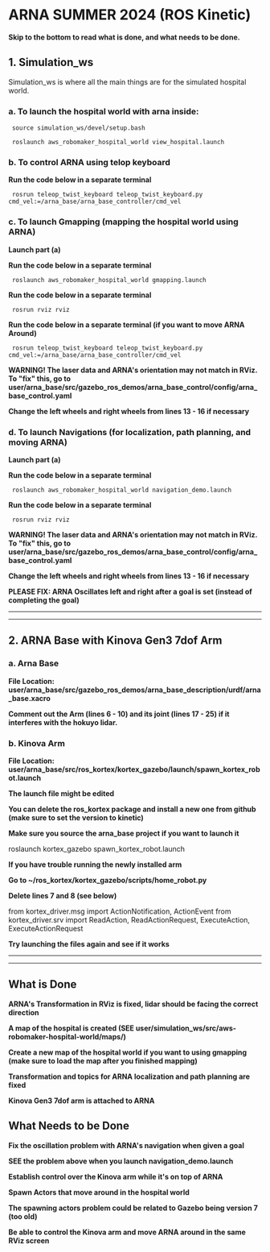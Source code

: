 <h1>ARNA SUMMER 2024 (ROS Kinetic)</h1>

**Skip to the bottom to read what is done, and what needs to be done.**



<h2>1. Simulation_ws</h2>
     Simulation_ws is where all the main things are for the simulated hospital world. 

<h3>a. To launch the hospital world with arna inside:</h3>

     source simulation_ws/devel/setup.bash
     
     roslaunch aws_robomaker_hospital_world view_hospital.launch 
     
<h3>b. To control ARNA using telop keyboard</h3>

**Run the code below in a separate terminal**

     rosrun teleop_twist_keyboard teleop_twist_keyboard.py cmd_vel:=/arna_base/arna_base_controller/cmd_vel

<h3>c. To launch Gmapping (mapping the hospital world using ARNA)</h3>

**Launch part (a)**

**Run the code below in a separate terminal**

     roslaunch aws_robomaker_hospital_world gmapping.launch

**Run the code below in a separate terminal**

     rosrun rviz rviz

**Run the code below in a separate terminal (if you want to move ARNA Around)**

     rosrun teleop_twist_keyboard teleop_twist_keyboard.py cmd_vel:=/arna_base/arna_base_controller/cmd_vel

**WARNING! The laser data and ARNA's orientation may not match in RViz. To "fix" this, go to user/arna_base/src/gazebo_ros_demos/arna_base_control/config/arna_base_control.yaml**

**Change the left wheels and right wheels from lines 13 - 16 if necessary**

<h3>d. To launch Navigations (for localization, path planning, and moving ARNA)</h3>

**Launch part (a)**

**Run the code below in a separate terminal**

     roslaunch aws_robomaker_hospital_world navigation_demo.launch
     
**Run the code below in a separate terminal**

     rosrun rviz rviz

**WARNING! The laser data and ARNA's orientation may not match in RViz. To "fix" this, go to user/arna_base/src/gazebo_ros_demos/arna_base_control/config/arna_base_control.yaml**

**Change the left wheels and right wheels from lines 13 - 16 if necessary**

**PLEASE FIX: ARNA Oscillates left and right after a goal is set (instead of completing the goal)**

_______________________________________________________________________________________
_______________________________________________________________________________________

<h2>2. ARNA Base with Kinova Gen3 7dof Arm</h2>

<h3>a. Arna Base</h3>

**File Location: user/arna_base/src/gazebo_ros_demos/arna_base_description/urdf/arna_base.xacro**

**Comment out the Arm (lines 6 - 10) and its joint (lines 17 - 25) if it interferes with the hokuyo lidar.** 

<h3>b. Kinova Arm</h3>

**File Location: user/arna_base/src/ros_kortex/kortex_gazebo/launch/spawn_kortex_robot.launch**

**The launch file might be edited**

**You can delete the ros_kortex package and install a new one from github (make sure to set the version to kinetic)**

**Make sure you source the arna_base project if you want to launch it**

roslaunch kortex_gazebo spawn_kortex_robot.launch

**If you have trouble running the newly installed arm**

**Go to ~/ros_kortex/kortex_gazebo/scripts/home_robot.py**

**Delete lines 7 and 8 (see below)**

from kortex_driver.msg import ActionNotification, ActionEvent
from kortex_driver.srv import ReadAction, ReadActionRequest, ExecuteAction, ExecuteActionRequest

**Try launching the files again and see if it works**
_______________________________________________________________________________________
_______________________________________________________________________________________

<h2>What is Done</h2>

**ARNA's Transformation in RViz is fixed, lidar should be facing the correct direction**

**A map of the hospital is created (SEE user/simulation_ws/src/aws-robomaker-hospital-world/maps/)**

**Create a new map of the hospital world if you want to using gmapping (make sure to load the map after you finished mapping)**

**Transformation and topics for ARNA localization and path planning are fixed**

**Kinova Gen3 7dof arm is attached to ARNA**

<h2>What Needs to be Done</h2>

**Fix the oscillation problem with ARNA's navigation when given a goal**

**SEE the problem above when you launch navigation_demo.launch**

**Establish control over the Kinova arm while it's on top of ARNA**

**Spawn Actors that move around in the hospital world**

**The spawning actors problem could be related to Gazebo being version 7 (too old)**

**Be able to control the Kinova arm and move ARNA around in the same RViz screen**

     


     
     
     

